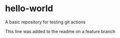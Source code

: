 # hello-world
A basic repository for testing git actions

This line was added to the readme on a feature branch
